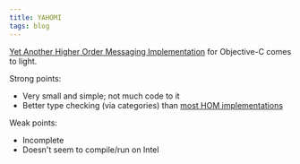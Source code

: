 ```yaml
---
title: YAHOMI
tags: blog
---
```


[Yet Another Higher Order Messaging Implementation](http://notahat.com/nhcollections) for Objective-C comes to light.

Strong points:

-   Very small and simple; not much code to it
-   Better type checking (via categories) than [most HOM implementations](http://wincent.dev/a/about/wincent/weblog/archives/2006/08/thoughts_on_hig.php)

Weak points:

-   Incomplete
-   Doesn't seem to compile/run on Intel
